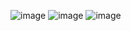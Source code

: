 ![image](https://github.com/user-attachments/assets/1aa22c21-193f-47d8-8f65-8873d7d351a2)
![image](https://github.com/user-attachments/assets/d75f31ed-c911-47a3-86b4-b5914f823795)
![image](https://github.com/user-attachments/assets/2cd6efd4-ad8f-4557-893d-5a6ec45fbabe)
